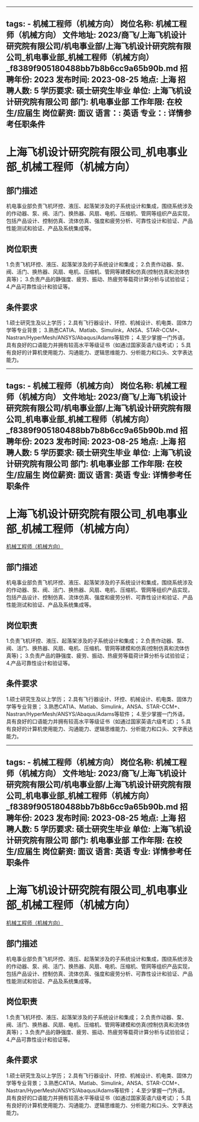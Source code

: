 
---
tags:
    - 机械工程师（机械方向）
岗位名称: 机械工程师（机械方向）
文件地址: 2023/商飞/上海飞机设计研究院有限公司/机电事业部/上海飞机设计研究院有限公司_机电事业部_机械工程师（机械方向）_f8389f905180488bb7b8b6cc9a65b90b.md
招聘年份: 2023
发布时间: 2023-08-25
地点: 上海
招聘人数: 5
学历要求: 硕士研究生毕业
单位: 上海飞机设计研究院有限公司
部门: 机电事业部
工作年限: 在校生/应届生
岗位薪资: 面议
语言：: 英语
专业：: 详情参考任职条件
---

# 上海飞机设计研究院有限公司_机电事业部_机械工程师（机械方向）

## 部门描述

机电事业部负责飞机环控、液压、起落架涉及的子系统设计和集成，围绕系统涉及的作动器、泵、阀、活门、换热器、风扇、电机、压缩机、管网等组织产品实现，包括产品设计、控制仿真、流体仿真、强度和疲劳分析、可靠性设计和验证、产品性能测试和验证、产品及系统集成等。

## 岗位职责

1.负责飞机环控、液压、起落架涉及的子系统设计和集成；
 2.负责作动器、泵、阀、活门、换热器、风扇、电机、压缩机、管网等建模和仿真(控制仿真和流体仿真等)；
 3.负责产品的静强度、疲劳、振动、热疲劳等载荷计算分析与试验验证；
 4.产品可靠性设计和验证等。

 ## 条件要求

1.硕士研究生及以上学历；
 2.具有飞行器设计、环控、机械设计、机电类、固体力学等专业背景；
 3.熟悉CATIA、Matlab、Simulink，ANSA、STAR-CCM+、Nastran/HyperMesh/ANSYS/Abaqus/Adams等软件；
 4.至少掌握一门外语，具有良好的口语能力并拥有较高水平等级证书（如通过国家英语六级考试）；
 5.具有良好的计算机使用能力、沟通能力、逻辑思维能力、分析能力和口头、文字表达能力。

---
tags:
    - 机械工程师（机械方向）
岗位名称: 机械工程师（机械方向）
文件地址: 2023/商飞/上海飞机设计研究院有限公司/机电事业部/上海飞机设计研究院有限公司_机电事业部_机械工程师（机械方向）_f8389f905180488bb7b8b6cc9a65b90b.md
招聘年份: 2023
发布时间: 2023-08-25
地点: 上海
招聘人数: 5
学历要求: 硕士研究生毕业
单位: 上海飞机设计研究院有限公司
部门: 机电事业部
工作年限: 在校生/应届生
岗位薪资: 面议
语言: 英语
专业: 详情参考任职条件
---

# 上海飞机设计研究院有限公司_机电事业部_机械工程师（机械方向）

[机械工程师（机械方向）](http://zhaopin.comac.cc/zp/ct/out/position/positionDetail?planid=f8389f905180488bb7b8b6cc9a65b90b)

## 部门描述

机电事业部负责飞机环控、液压、起落架涉及的子系统设计和集成，围绕系统涉及的作动器、泵、阀、活门、换热器、风扇、电机、压缩机、管网等组织产品实现，包括产品设计、控制仿真、流体仿真、强度和疲劳分析、可靠性设计和验证、产品性能测试和验证、产品及系统集成等。

## 岗位职责

1.负责飞机环控、液压、起落架涉及的子系统设计和集成；
 2.负责作动器、泵、阀、活门、换热器、风扇、电机、压缩机、管网等建模和仿真(控制仿真和流体仿真等)；
 3.负责产品的静强度、疲劳、振动、热疲劳等载荷计算分析与试验验证；
 4.产品可靠性设计和验证等。

 ## 条件要求

1.硕士研究生及以上学历；
 2.具有飞行器设计、环控、机械设计、机电类、固体力学等专业背景；
 3.熟悉CATIA、Matlab、Simulink，ANSA、STAR-CCM+、Nastran/HyperMesh/ANSYS/Abaqus/Adams等软件；
 4.至少掌握一门外语，具有良好的口语能力并拥有较高水平等级证书（如通过国家英语六级考试）；
 5.具有良好的计算机使用能力、沟通能力、逻辑思维能力、分析能力和口头、文字表达能力。

---
tags:
    - 机械工程师（机械方向）
岗位名称: 机械工程师（机械方向）
文件地址: 2023/商飞/上海飞机设计研究院有限公司/机电事业部/上海飞机设计研究院有限公司_机电事业部_机械工程师（机械方向）_f8389f905180488bb7b8b6cc9a65b90b.md
招聘年份: 2023
发布时间: 2023-08-25
地点: 上海
招聘人数: 5
学历要求: 硕士研究生毕业
单位: 上海飞机设计研究院有限公司
部门: 机电事业部
工作年限: 在校生/应届生
岗位薪资: 面议
语言: 英语
专业: 详情参考任职条件
---

# 上海飞机设计研究院有限公司_机电事业部_机械工程师（机械方向）

[机械工程师（机械方向）](http://zhaopin.comac.cc/zp/ct/out/position/positionDetail?planid=f8389f905180488bb7b8b6cc9a65b90b)


## 部门描述

机电事业部负责飞机环控、液压、起落架涉及的子系统设计和集成，围绕系统涉及的作动器、泵、阀、活门、换热器、风扇、电机、压缩机、管网等组织产品实现，包括产品设计、控制仿真、流体仿真、强度和疲劳分析、可靠性设计和验证、产品性能测试和验证、产品及系统集成等。

## 岗位职责

1.负责飞机环控、液压、起落架涉及的子系统设计和集成；
 2.负责作动器、泵、阀、活门、换热器、风扇、电机、压缩机、管网等建模和仿真(控制仿真和流体仿真等)；
 3.负责产品的静强度、疲劳、振动、热疲劳等载荷计算分析与试验验证；
 4.产品可靠性设计和验证等。

 ## 条件要求

1.硕士研究生及以上学历；
 2.具有飞行器设计、环控、机械设计、机电类、固体力学等专业背景；
 3.熟悉CATIA、Matlab、Simulink，ANSA、STAR-CCM+、Nastran/HyperMesh/ANSYS/Abaqus/Adams等软件；
 4.至少掌握一门外语，具有良好的口语能力并拥有较高水平等级证书（如通过国家英语六级考试）；
 5.具有良好的计算机使用能力、沟通能力、逻辑思维能力、分析能力和口头、文字表达能力。
